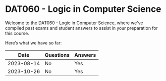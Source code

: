 # DAT060 - Logic in Computer Science
Welcome to the DAT060 - Logic in Computer Science, where we've compiled past exams and student answers to assist in your preparation for this course.

Here’s what we have so far:

|    Date    | Questions | Answers |
|------------|-----------|---------|
| 2023-08-14 | No        | Yes     |
| 2023-10-26 | No        | Yes     |
